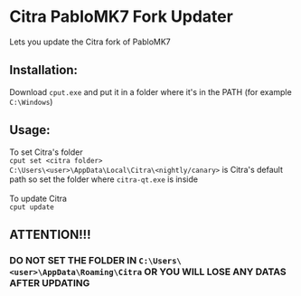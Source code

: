 # Citra PabloMK7 Fork Updater
Lets you update the Citra fork of PabloMK7

## Installation:
Download `cput.exe` and put it in a folder where it's in the PATH (for example `C:\Windows`)

## Usage:
To set Citra's folder<br>
`cput set <citra folder>`<br>
`C:\Users\<user>\AppData\Local\Citra\<nightly/canary>` is Citra's default path so set the folder where `citra-qt.exe` is inside<br><br>
To update Citra<br>
`cput update`

## ATTENTION!!!
### DO NOT SET THE FOLDER IN `C:\Users\<user>\AppData\Roaming\Citra` OR YOU WILL LOSE ANY DATAS AFTER UPDATING
